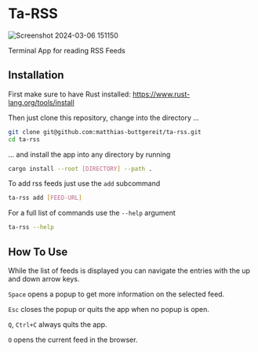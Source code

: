 # Ta-RSS
![Screenshot 2024-03-06 151150](https://github.com/matthias-buttgereit/ta-rss/assets/65292669/0668bc50-c8ab-4c0c-b472-8f5e39e66004)

Terminal App for reading RSS Feeds

## Installation
First make sure to have Rust installed: https://www.rust-lang.org/tools/install

Then just clone this repository, change into the directory ...
```bash
git clone git@github.com:matthias-buttgereit/ta-rss.git
cd ta-rss
```

... and install the app into any directory by running
```bash
cargo install --root [DIRECTORY] --path .
```

To add rss feeds just use the `add` subcommand
```bash
ta-rss add [FEED-URL]
```

For a full list of commands use the `--help` argument
```bash
ta-rss --help
```

## How To Use
While the list of feeds is displayed you can navigate the entries with the up and down arrow keys.

`Space` opens a popup to get more information on the selected feed.

`Esc` closes the popup or quits the app when no popup is open.

`Q`, `Ctrl+C` always quits the app.

`O` opens the current feed in the browser.

